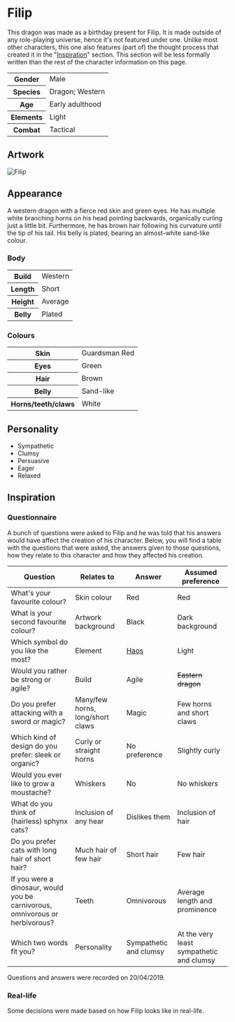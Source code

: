 # Filip
This dragon was made as a birthday present for Filip. It is made outside of any role-playing universe, hence it's not featured under one. Unlike most other characters, this one also features (part of) the thought process that created it in the "[Inspiration](#inspiration)" section. This section will be less formally written than the rest of the character information on this page.

<table>
  <tr>
    <th>Gender</th>
    <td>Male</td>
  </tr>
  <tr>
    <th>Species</th>
    <td>Dragon; Western</td>
  </tr>
  <tr>
    <th>Age</th>
    <td>Early adulthood</td>
  </tr>
  <tr>
    <th>Elements</th>
    <td>Light</td>
  </tr>
  <tr>
    <th>Combat</th>
    <td>Tactical</td>
  </tr>
</table>

## Artwork
![Filip](https://i.imgur.com/aN4Cicg.jpg)

## Appearance
A western dragon with a fierce red skin and green eyes. He has multiple white branching horns on his head pointing backwards, organically curling just a little bit. Furthermore, he has brown hair following his curvature until the tip of his tail. His belly is plated, bearing an almost-white sand-like colour.

### Body
<table>
  <tr>
    <th>Build</th>
    <td>Western</td>
  </tr>
  <tr>
    <th>Length</th>
    <td>Short</td>
  </tr>
  <tr>
    <th>Height</th>
    <td>Average</td>
  </tr>
  <tr>
    <th>Belly</th>
    <td>Plated</td>
  </tr>
</table>

### Colours
<table>
  <tr>
    <th>Skin</th>
    <td>Guardsman Red</td>
  </tr>
  <tr>
    <th>Eyes</th>
    <td>Green</td>
  </tr>
  <tr>
    <th>Hair</th>
    <td>Brown</td>
  </tr>
  <tr>
    <th>Belly</th>
    <td>Sand-like</td>
  </tr>
  <tr>
    <th>Horns/teeth/claws</th>
    <td>White</td>
  </tr>
</table>

## Personality
*  Sympathetic
*  Clumsy
*  Persuasive
*  Eager
*  Relaxed

## Inspiration
### Questionnaire
A bunch of questions were asked to Filip and he was told that his answers would have affect the creation of his character. Below, you will find a table with the questions that were asked, the answers given to those questions, how they relate to this character and how they affected his creation.

Question | Relates to | Answer | Assumed preference
--- | --- | --- | ---
What's your favourite colour? | Skin colour | Red | Red
What is your second favourite colour? | Artwork background | Black | Dark background
Which symbol do you like the most? | Element | [Haos](https://:bakugan.wiki/wiki/Haos)| Light
Would you rather be strong or agile? | Build | Agile | <strike>Eastern dragon</strike>
Do you prefer attacking with a sword or magic? | Many/few horns, long/short claws | Magic | Few horns and short claws
Which kind of design do you prefer: sleek or organic? | Curly or straight horns | No preference | Slightly curly
Would you ever like to grow a moustache? | Whiskers | No | No whiskers
What do you think of (hairless) sphynx cats? | Inclusion of any hear | Dislikes them | Inclusion of hair
Do you prefer cats with long hair of short hair? | Much hair of few hair | Short hair | Few hair
If you were a dinosaur, would you be carnivorous, omnivorous or herbivorous? | Teeth | Omnivorous | Average length and prominence
Which two words fit you? | Personality | Sympathetic and clumsy | At the very least sympathetic and clumsy
Questions and answers were recorded on 20/04/2019.

### Real-life
Some decisions were made based on how Filip looks like in real-life.
